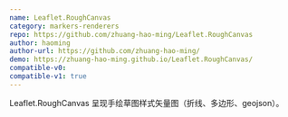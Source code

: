 ```yaml
---
name: Leaflet.RoughCanvas
category: markers-renderers
repo: https://github.com/zhuang-hao-ming/Leaflet.RoughCanvas
author: haoming
author-url: https://github.com/zhuang-hao-ming/
demo: https://zhuang-hao-ming.github.io/Leaflet.RoughCanvas/
compatible-v0:
compatible-v1: true
---
```


Leaflet.RoughCanvas 呈现手绘草图样式矢量图（折线、多边形、geojson）。
